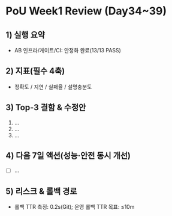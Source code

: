 # PoU Week1 Review (Day34~39)
## 1) 실행 요약
- AB 인프라/게이트/CI: 안정화 완료(13/13 PASS)
## 2) 지표(필수 4축)
- 정확도 / 지연 / 실패율 / 설명충분도
## 3) Top-3 결함 & 수정안
1) ...
2) ...
3) ...
## 4) 다음 7일 액션(성능·안전 동시 개선)
- [ ] ...
## 5) 리스크 & 롤백 경로
- 롤백 TTR 측정: 0.2s(Git); 운영 롤백 TTR 목표: ≤10m
